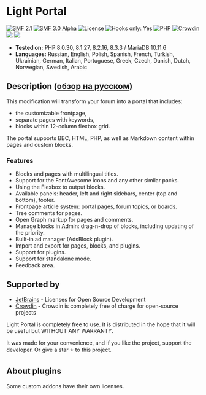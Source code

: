 # Light Portal

[![SMF 2.1](https://img.shields.io/badge/SMF-2.1-ed6033.svg?style=flat)](https://github.com/SimpleMachines/SMF2.1)
[![SMF 3.0 Alpha](https://img.shields.io/badge/SMF-3.0_Alpha-ed2533.svg?style=flat)](https://github.com/SimpleMachines/SMF/tree/release-3.0)
![License](https://img.shields.io/github/license/dragomano/light-portal)
![Hooks only: Yes](https://img.shields.io/badge/Hooks%20only-YES-blue)
![PHP](https://img.shields.io/badge/PHP-^8.0-blue.svg?style=flat)
[![Crowdin](https://badges.crowdin.net/light-portal/localized.svg)](https://crowdin.com/project/light-portal)
[![](https://img.shields.io/badge/Demo-Forum-brightgreen.svg)](https://demo.dragomano.ru)
[![](https://img.shields.io/badge/Docs-Site-orange.svg)](https://dragomano.github.io/Light-Portal/)

- **Tested on:** PHP 8.0.30, 8.1.27, 8.2.16, 8.3.3 / MariaDB 10.11.6
- **Languages:** Russian, English, Polish, Spanish, French, Turkish, Ukrainian, German, Italian, Portuguese, Greek, Czech, Danish, Dutch, Norwegian, Swedish, Arabic

## Description ([обзор на русском](https://dragomano.ru/mods/light-portal))

This modification will transform your forum into a portal that includes:

- the customizable frontpage,
- separate pages with keywords,
- blocks within 12-column flexbox grid.

The portal supports BBC, HTML, PHP, as well as Markdown content within pages and custom blocks.

### Features

- Blocks and pages with multilingual titles.
- Support for the FontAwesome icons and any other similar packs.
- Using the Flexbox to output blocks.
- Available panels: header, left and right sidebars, center (top and bottom), footer.
- Frontpage article system: portal pages, forum topics, or boards.
- Tree comments for pages.
- Open Graph markup for pages and comments.
- Manage blocks in Admin: drag-n-drop of blocks, including updating of the priority.
- Built-in ad manager (AdsBlock plugin).
- Import and export for pages, blocks, and plugins.
- Support for plugins.
- Support for standalone mode.
- Feedback area.

## Supported by

- [JetBrains](https://www.jetbrains.com/?from=LightPortal) - Licenses for Open Source Development
- [Crowdin](https://crowdin.com/project/light-portal) - Crowdin is completely free of charge for open-source projects

Light Portal is completely free to use. It is distributed in the hope that it will be useful but WITHOUT ANY WARRANTY.

It was made for your convenience, and if you like the project, support the developer. Or give a star ⭐️ to this project.

## About plugins

Some custom addons have their own licenses.
